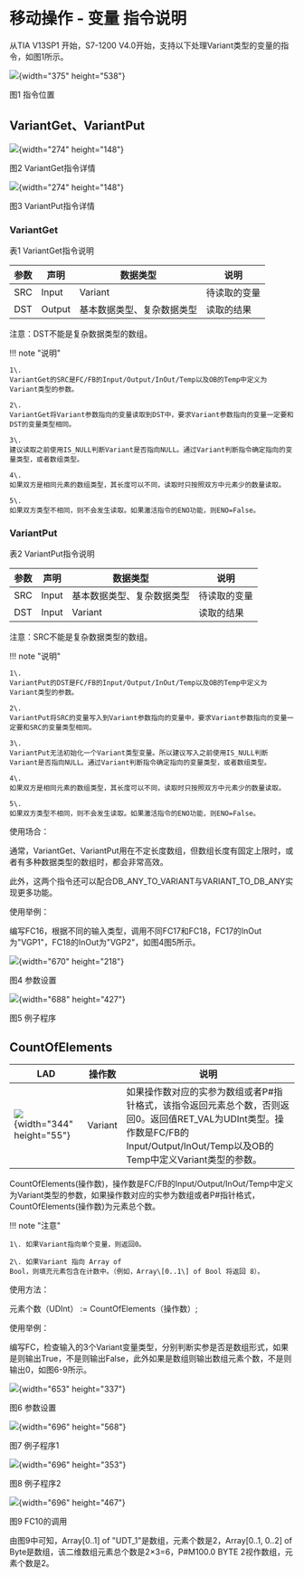 # 移动操作 - 变量 指令说明

从TIA V13SP1 开始，S7-1200
V4.0开始，支持以下处理Variant类型的变量的指令，如图1所示。

![](images/05-01.png){width="375" height="538"}

图1 指令位置

## VariantGet、VariantPut

![](images/05-02.jpg){width="274" height="148"}

图2 VariantGet指令详情

![](images/05-03.jpg){width="274" height="148"}

图3 VariantPut指令详情

### VariantGet

表1 VariantGet指令说明

  |参数  | 声明   |  数据类型         |            说明|
  |------|--------|--------------------|------------|
  |SRC    |Input   | Variant    |  待读取的变量|
  |DST    |Output  | 基本数据类型、复杂数据类型  | 读取的结果|

注意：DST不能是复杂数据类型的数组。

!!! note "说明"

    1\.
    VariantGet的SRC是FC/FB的Input/Output/InOut/Temp以及OB的Temp中定义为Variant类型的参数。

    2\.
    VariantGet将Variant参数指向的变量读取到DST中，要求Variant参数指向的变量一定要和DST的变量类型相同。

    3\.
    建议读取之前使用IS_NULL判断Variant是否指向NULL。通过Variant判断指令确定指向的变量类型，或者数组类型。

    4\.
    如果双方是相同元素的数组类型，其长度可以不同，读取时只按照双方中元素少的数量读取。

    5\.
    如果双方类型不相同，则不会发生读取。如果激活指令的ENO功能，则ENO=False。

### VariantPut

表2 VariantPut指令说明

  |参数  | 声明   | 数据类型          |           说明|
  |------|-------|----------------------------|--------------|
  |SRC    |Input   |基本数据类型、复杂数据类型   |待读取的变量|
  |DST   | Input  | Variant       |               读取的结果|

注意：SRC不能是复杂数据类型的数组。

!!! note "说明"

    1\.
    VariantPut的DST是FC/FB的Input/Output/InOut/Temp以及OB的Temp中定义为Variant类型的参数。

    2\.
    VariantPut将SRC的变量写入到Variant参数指向的变量中，要求Variant参数指向的变量一定要和SRC的变量类型相同。

    3\.
    VariantPut无法初始化一个Variant类型变量。所以建议写入之前使用IS_NULL判断Variant是否指向NULL。通过Variant判断指令确定指向的变量类型，或者数组类型。

    4\.
    如果双方是相同元素的数组类型，其长度可以不同，读取时只按照双方中元素少的数量读取。

    5\.
    如果双方类型不相同，则不会发生读取。如果激活指令的ENO功能，则ENO=False。

使用场合：

通常，VariantGet、VariantPut用在不定长度数组，但数组长度有固定上限时，或者有多种数据类型的数组时，都会非常高效。

此外，这两个指令还可以配合DB_ANY_TO_VARIANT与VARIANT_TO_DB_ANY实现更多功能。

使用举例：

编写FC16，根据不同的输入类型，调用不同FC17和FC18，FC17的InOut为"VGP1"，FC18的InOut为"VGP2"，如图4图5所示。

![](images/05-04.jpg){width="670" height="218"}

图4 参数设置

![](images/05-05.jpg){width="688" height="427"}

图5 例子程序

## CountOfElements

  |LAD                            |     操作数       |           说明|
  |-------------------------------|----------------------|---------|
  |![](images/05-06.jpg){width="344" height="55"}  | Variant  |如果操作数对应的实参为数组或者P#指针格式，该指令返回元素总个数，否则返回0。返回值RET_VAL为UDInt类型。操作数是FC/FB的Input/Output/InOut/Temp以及OB的Temp中定义Variant类型的参数。|                                     

CountOfElements(操作数)，操作数是FC/FB的Input/Output/InOut/Temp中定义为Variant类型的参数，如果操作数对应的实参为数组或者P#指针格式，CountOfElements(操作数)为元素总个数。

!!! note "注意"

    1\. 如果Variant指向单个变量，则返回0。

    2\. 如果Variant 指向 Array of
    Bool，则填充元素包含在计数中。（例如，Array\[0..1\] of Bool 将返回 8）。

使用方法：

元素个数（UDInt） := CountOfElements（操作数）;

使用举例：

编写FC，检查输入的3个Variant变量类型，分别判断实参是否是数组形式，如果是则输出True，不是则输出False，此外如果是数组则输出数组元素个数，不是则输出0，如图6-9所示。

![](images/05-07.jpg){width="653" height="337"}

图6 参数设置

![](images/05-08.jpg){width="696" height="568"}

图7 例子程序1

![](images/05-09.jpg){width="696" height="353"}

图8 例子程序2

![](images/05-10.jpg){width="696" height="467"}

图9 FC10的调用

由图9中可知，Array\[0..1\] of \"UDT_1\"是数组，元素个数是2，Array\[0..1,
0..2\] of Byte是数组，该二维数组元素总个数是2×3=6，P#M100.0 BYTE
2视作数组，元素个数是2。

